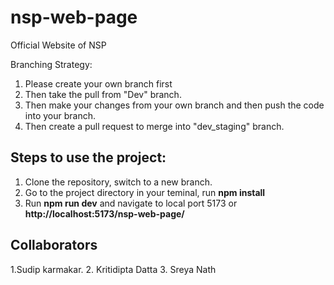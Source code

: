 # nsp-web-page

Official Website of NSP

Branching Strategy:

1. Please create your own branch first
2. Then take the pull from "Dev" branch.
3. Then make your changes from your own branch and then push the code into your branch.
4. Then create a pull request to merge into "dev_staging" branch.

## Steps to use the project:

1. Clone the repository, switch to a new branch.
2. Go to the project directory in your teminal, run **npm install**
3. Run **npm run dev** and navigate to local port 5173 or **http://localhost:5173/nsp-web-page/**


## Collaborators
1.Sudip karmakar.
2. Kritidipta Datta
3. Sreya Nath
